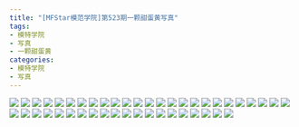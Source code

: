 ```yaml
---
title: "[MFStar模范学院]第523期一颗甜蛋黄写真"
tags: 
- 模特学院
- 写真
- 一颗甜蛋黄
categories:
- 模特学院
- 写真
---
```


![](https://img.ilovese.xyz/1734714393582.webp)
![](https://img.ilovese.xyz/1734714394878.webp)
![](https://img.ilovese.xyz/1734714396495.webp)
![](https://img.ilovese.xyz/1734714398382.webp)
![](https://img.ilovese.xyz/1734714399948.webp)
![](https://img.ilovese.xyz/1734714401979.webp)
![](https://img.ilovese.xyz/1734714403410.webp)
![](https://img.ilovese.xyz/1734714405184.webp)
![](https://img.ilovese.xyz/1734714406410.webp)
![](https://img.ilovese.xyz/1734714407936.webp)
![](https://img.ilovese.xyz/1734714409866.webp)
![](https://img.ilovese.xyz/1734714411613.webp)
![](https://img.ilovese.xyz/1734714413137.webp)
![](https://img.ilovese.xyz/1734714414659.webp)
![](https://img.ilovese.xyz/1734714416185.webp)
![](https://img.ilovese.xyz/1734714417790.webp)
![](https://img.ilovese.xyz/1734714419104.webp)
![](https://img.ilovese.xyz/1734714420885.webp)
![](https://img.ilovese.xyz/1734714422856.webp)
![](https://img.ilovese.xyz/1734714424072.webp)
![](https://img.ilovese.xyz/1734714425908.webp)
![](https://img.ilovese.xyz/1734714427720.webp)
![](https://img.ilovese.xyz/1734714429123.webp)
![](https://img.ilovese.xyz/1734714430593.webp)
![](https://img.ilovese.xyz/1734714432438.webp)
![](https://img.ilovese.xyz/1734714434218.webp)
![](https://img.ilovese.xyz/1734714435887.webp)
![](https://img.ilovese.xyz/1734714437727.webp)
![](https://img.ilovese.xyz/1734714439695.webp)
![](https://img.ilovese.xyz/1734714441456.webp)
![](https://img.ilovese.xyz/1734714443514.webp)
![](https://img.ilovese.xyz/1734714444793.webp)
![](https://img.ilovese.xyz/1734714446107.webp)
![](https://img.ilovese.xyz/1734714448009.webp)
![](https://img.ilovese.xyz/1734714449856.webp)
![](https://img.ilovese.xyz/1734714451254.webp)
![](https://img.ilovese.xyz/1734714453545.webp)
![](https://img.ilovese.xyz/1734714455311.webp)
![](https://img.ilovese.xyz/1734714456819.webp)
![](https://img.ilovese.xyz/1734714458730.webp)
![](https://img.ilovese.xyz/1734714460259.webp)
![](https://img.ilovese.xyz/1734714461722.webp)
![](https://img.ilovese.xyz/1734714463607.webp)
![](https://img.ilovese.xyz/1734714465100.webp)
![](https://img.ilovese.xyz/1734714467082.webp)
